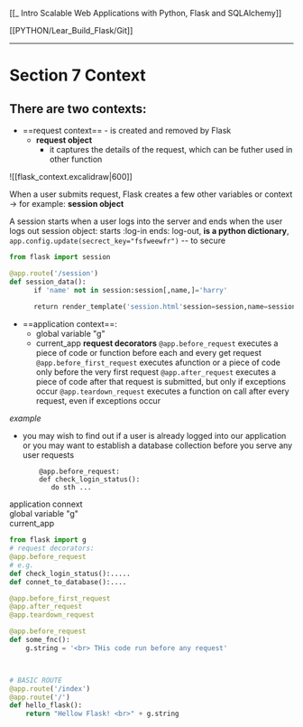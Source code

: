 
[[_ Intro Scalable Web Applications with Python, Flask and SQLAlchemy]]

[[PYTHON/Lear_Build_Flask/Git]]


---
# Section 7 Context
## There are two contexts:
- ==request context== - is created and removed by Flask  
	- __request object__
		- it captures the details of the request, which can be futher used in other function

![[flask_context.excalidraw|600]]

When a user submits request, Flask creates a few other variables or context -> for example: __session object__ 

A session starts when a user logs into the server and ends when the user logs out
session object: starts :log-in ends: log-out, __is a 
python dictionary__,
`app.config.update(secrect_key="fsfweewfr")` -- to secure  




```py
from flask import session

@app.route('/session')
def session_data():
      if 'name' not in session:session[,name,]='harry'
      
      return render_template('session.html'session=session,name=session['name'])  
```


- ==application context==:
	- global variable "g"
	- current_app
__request decorators__
	`@app.before_request` executes a piece of code or function before each and every get request
	`@app.before_first_request` executes afunction or a piece of code only before the very first request
	`@app.after_request` executes a piece of code after that request is submitted, but only if exceptions occur
	`@app.teardown_request` executes a function on call after every request, even if exceptions occur

_example_
- you may wish to find out if a user is already logged into our application or you may want to establish a database collection before you serve any user requests
	```
		@app.before_request:
		def check_login_status():
		   do sth ...
	```

application connext  
global variable "g"  
current_app  
```py
from flask import g
# request decorators:
@app.before_request
# e.g.
def check_login_status():.....
def connet_to_database():.... 

@app.before_first_request
@app.after_request
@app.teardown_request  
```
  

```py
@app.before_request
def some_fnc():
    g.string = '<br> THis code run before any request'



# BASIC ROUTE
@app.route('/index')
@app.route('/')
def hello_flask():
    return "Hellow Flask! <br>" + g.string

```












